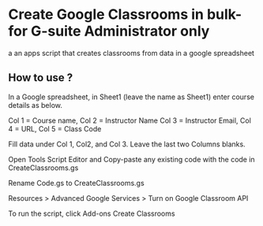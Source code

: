 # Create Google Classrooms in bulk- for G-suite Administrator only
a an apps script that creates classrooms from data in a google spreadsheet

## How to use ?
In a Google spreadsheet, in Sheet1 (leave the name as Sheet1) enter course details as below. 

Col 1 = Course name, Col 2 = Instructor Name Col 3 = Instructor Email, Col 4 = URL, Col 5 = Class Code

Fill data under Col 1, Col2, and Col 3. Leave the last two Columns blanks.

Open Tools Script Editor and Copy-paste any existing code with the code in CreateClassrooms.gs

Rename Code.gs to CreateClassrooms.gs

Resources > Advanced Google Services > Turn on Google Classroom API

To run the script, click Add-ons Create Classrooms
